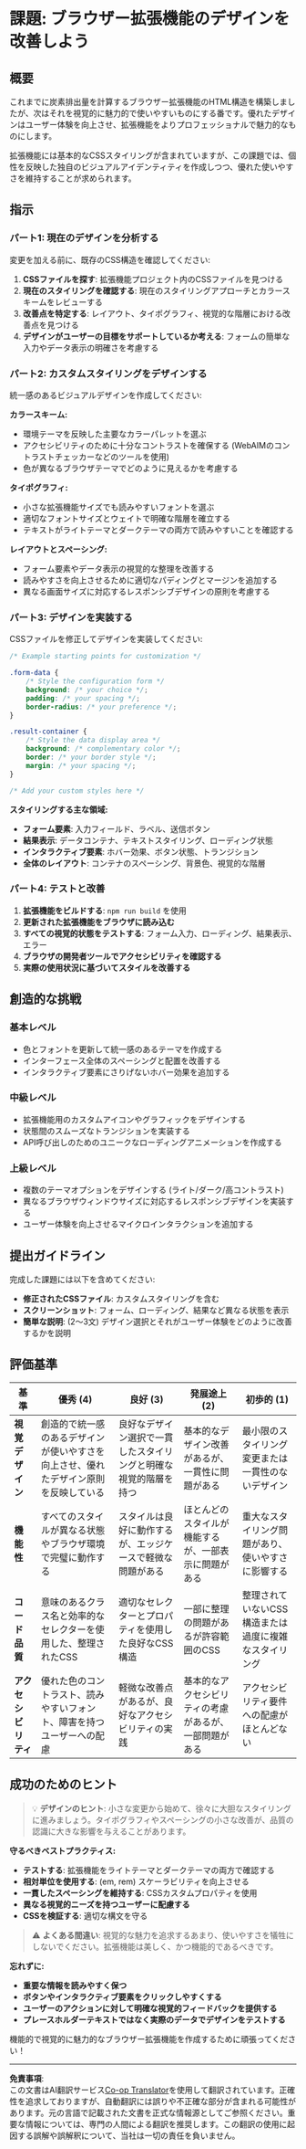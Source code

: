 <!--
CO_OP_TRANSLATOR_METADATA:
{
  "original_hash": "b6897c02603d0045dd6d8256e8714baa",
  "translation_date": "2025-10-24T15:20:10+00:00",
  "source_file": "5-browser-extension/1-about-browsers/assignment.md",
  "language_code": "ja"
}
-->
# 課題: ブラウザー拡張機能のデザインを改善しよう

## 概要

これまでに炭素排出量を計算するブラウザー拡張機能のHTML構造を構築しましたが、次はそれを視覚的に魅力的で使いやすいものにする番です。優れたデザインはユーザー体験を向上させ、拡張機能をよりプロフェッショナルで魅力的なものにします。

拡張機能には基本的なCSSスタイリングが含まれていますが、この課題では、個性を反映した独自のビジュアルアイデンティティを作成しつつ、優れた使いやすさを維持することが求められます。

## 指示

### パート1: 現在のデザインを分析する

変更を加える前に、既存のCSS構造を確認してください:

1. **CSSファイルを探す**: 拡張機能プロジェクト内のCSSファイルを見つける
2. **現在のスタイリングを確認する**: 現在のスタイリングアプローチとカラースキームをレビューする
3. **改善点を特定する**: レイアウト、タイポグラフィ、視覚的な階層における改善点を見つける
4. **デザインがユーザーの目標をサポートしているか考える**: フォームの簡単な入力やデータ表示の明確さを考慮する

### パート2: カスタムスタイリングをデザインする

統一感のあるビジュアルデザインを作成してください:

**カラースキーム:**
- 環境テーマを反映した主要なカラーパレットを選ぶ
- アクセシビリティのために十分なコントラストを確保する (WebAIMのコントラストチェッカーなどのツールを使用)
- 色が異なるブラウザテーマでどのように見えるかを考慮する

**タイポグラフィ:**
- 小さな拡張機能サイズでも読みやすいフォントを選ぶ
- 適切なフォントサイズとウェイトで明確な階層を確立する
- テキストがライトテーマとダークテーマの両方で読みやすいことを確認する

**レイアウトとスペーシング:**
- フォーム要素やデータ表示の視覚的な整理を改善する
- 読みやすさを向上させるために適切なパディングとマージンを追加する
- 異なる画面サイズに対応するレスポンシブデザインの原則を考慮する

### パート3: デザインを実装する

CSSファイルを修正してデザインを実装してください:

```css
/* Example starting points for customization */

.form-data {
    /* Style the configuration form */
    background: /* your choice */;
    padding: /* your spacing */;
    border-radius: /* your preference */;
}

.result-container {
    /* Style the data display area */
    background: /* complementary color */;
    border: /* your border style */;
    margin: /* your spacing */;
}

/* Add your custom styles here */
```

**スタイリングする主な領域:**
- **フォーム要素**: 入力フィールド、ラベル、送信ボタン
- **結果表示**: データコンテナ、テキストスタイリング、ローディング状態
- **インタラクティブ要素**: ホバー効果、ボタン状態、トランジション
- **全体のレイアウト**: コンテナのスペーシング、背景色、視覚的な階層

### パート4: テストと改善

1. **拡張機能をビルドする**: `npm run build` を使用
2. **更新された拡張機能をブラウザに読み込む**
3. **すべての視覚的状態をテストする**: フォーム入力、ローディング、結果表示、エラー
4. **ブラウザの開発者ツールでアクセシビリティを確認する**
5. **実際の使用状況に基づいてスタイルを改善する**

## 創造的な挑戦

### 基本レベル
- 色とフォントを更新して統一感のあるテーマを作成する
- インターフェース全体のスペーシングと配置を改善する
- インタラクティブ要素にさりげないホバー効果を追加する

### 中級レベル
- 拡張機能用のカスタムアイコンやグラフィックをデザインする
- 状態間のスムーズなトランジションを実装する
- API呼び出しのためのユニークなローディングアニメーションを作成する

### 上級レベル
- 複数のテーマオプションをデザインする (ライト/ダーク/高コントラスト)
- 異なるブラウザウィンドウサイズに対応するレスポンシブデザインを実装する
- ユーザー体験を向上させるマイクロインタラクションを追加する

## 提出ガイドライン

完成した課題には以下を含めてください:

- **修正されたCSSファイル**: カスタムスタイリングを含む
- **スクリーンショット**: フォーム、ローディング、結果など異なる状態を表示
- **簡単な説明**: (2～3文) デザイン選択とそれがユーザー体験をどのように改善するかを説明

## 評価基準

| 基準 | 優秀 (4) | 良好 (3) | 発展途上 (2) | 初歩的 (1) |
|------|----------|----------|----------|----------|
| **視覚デザイン** | 創造的で統一感のあるデザインが使いやすさを向上させ、優れたデザイン原則を反映している | 良好なデザイン選択で一貫したスタイリングと明確な視覚的階層を持つ | 基本的なデザイン改善があるが、一貫性に問題がある | 最小限のスタイリング変更または一貫性のないデザイン |
| **機能性** | すべてのスタイルが異なる状態やブラウザ環境で完璧に動作する | スタイルは良好に動作するが、エッジケースで軽微な問題がある | ほとんどのスタイルが機能するが、一部表示に問題がある | 重大なスタイリング問題があり、使いやすさに影響する |
| **コード品質** | 意味のあるクラス名と効率的なセレクターを使用した、整理されたCSS | 適切なセレクターとプロパティを使用した良好なCSS構造 | 一部に整理の問題があるが許容範囲のCSS | 整理されていないCSS構造または過度に複雑なスタイリング |
| **アクセシビリティ** | 優れた色のコントラスト、読みやすいフォント、障害を持つユーザーへの配慮 | 軽微な改善点があるが、良好なアクセシビリティの実践 | 基本的なアクセシビリティの考慮があるが、一部問題がある | アクセシビリティ要件への配慮がほとんどない |

## 成功のためのヒント

> 💡 **デザインのヒント**: 小さな変更から始めて、徐々に大胆なスタイリングに進みましょう。タイポグラフィやスペーシングの小さな改善が、品質の認識に大きな影響を与えることがあります。

**守るべきベストプラクティス:**
- **テストする**: 拡張機能をライトテーマとダークテーマの両方で確認する
- **相対単位を使用する**: (em, rem) スケーラビリティを向上させる
- **一貫したスペーシングを維持する**: CSSカスタムプロパティを使用
- **異なる視覚的ニーズを持つユーザーに配慮する**
- **CSSを検証する**: 適切な構文を守る

> ⚠️ **よくある間違い**: 視覚的な魅力を追求するあまり、使いやすさを犠牲にしないでください。拡張機能は美しく、かつ機能的であるべきです。

**忘れずに:**
- **重要な情報を読みやすく保つ**
- **ボタンやインタラクティブ要素をクリックしやすくする**
- **ユーザーのアクションに対して明確な視覚的フィードバックを提供する**
- **プレースホルダーテキストではなく実際のデータでデザインをテストする**

機能的で視覚的に魅力的なブラウザー拡張機能を作成するために頑張ってください！

---

**免責事項**:  
この文書はAI翻訳サービス[Co-op Translator](https://github.com/Azure/co-op-translator)を使用して翻訳されています。正確性を追求しておりますが、自動翻訳には誤りや不正確な部分が含まれる可能性があります。元の言語で記載された文書を正式な情報源としてご参照ください。重要な情報については、専門の人間による翻訳を推奨します。この翻訳の使用に起因する誤解や誤解釈について、当社は一切の責任を負いません。